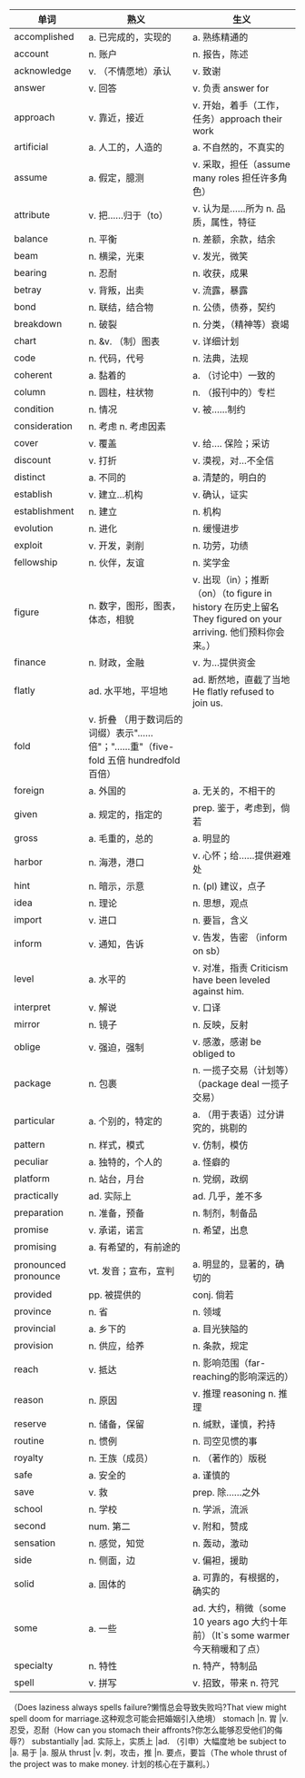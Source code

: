 
单词 | 熟义 | 生义
-|-|-
accomplished	|a. 已完成的，实现的	|a. 熟练精通的
account	|n. 账户	|n. 报告，陈述
acknowledge	|v. （不情愿地）承认	|v. 致谢
answer	|v. 回答	|v. 负责 answer for
approach|	v. 靠近，接近	|v. 开始，着手（工作，任务）approach their work
artificial|	a. 人工的，人造的	|a. 不自然的，不真实的
assume|	a. 假定，臆测	|v. 采取，担任（assume many roles 担任许多角色）
attribute|	v. 把……归于（to）|v. 认为是……所为	n. 品质，属性，特征
balance|	n. 平衡	|n. 差额，余款，结余
beam	|n. 横梁，光束	|v. 发光，微笑
bearing	|n. 忍耐	|n. 收获，成果
betray|	v. 背叛，出卖	|v. 流露，暴露
bond	|n. 联结，结合物	|n. 公债，债券，契约
breakdown	|n. 破裂	|n. 分类，（精神等）衰竭
chart|	n. &v. （制）图表	|v. 详细计划
code|	n. 代码，代号	|n. 法典，法规
coherent|	a. 黏着的	|a. （讨论中）一致的
column|	n. 圆柱，柱状物	|n. （报刊中的）专栏
condition	|n. 情况	|v. 被……制约
consideration|	n. 考虑	n. 考虑因素
cover|	v. 覆盖	|v. 给…. 保险；采访
discount|	v. 打折	|v. 漠视，对…不全信
distinct|	a. 不同的|	a. 清楚的，明白的
establish|	v. 建立…机构	|v. 确认，证实
establishment|	n. 建立	|n. 机构
evolution|	n. 进化	|n. 缓慢进步
exploit|	v. 开发，剥削	|n. 功劳，功绩
fellowship|	n. 伙伴，友谊	|n. 奖学金
figure|	n. 数字，图形，图表，体态，相貌	|v. 出现（in）；推断（on）（to figure in history 在历史上留名They figured on your arriving. 他们预料你会来。）
finance	|n. 财政，金融	|v. 为…提供资金
flatly	|ad. 水平地，平坦地	|ad. 断然地，直截了当地He flatly refused to join us.
fold	|v. 折叠	（用于数词后的词缀）表示"……倍"；"……重"（five-fold 五倍 hundredfold 百倍）
foreign	|a. 外国的	|a. 无关的，不相干的
given	|a. 规定的，指定的	|prep. 鉴于，考虑到，倘若
gross	|a. 毛重的，总的	|a. 明显的
harbor|	n. 海港，港口	|v. 心怀；给……提供避难处
hint	|n. 暗示，示意	|n. (pl) 建议，点子
idea	|n. 理论	|n. 思想，观点
import	|v. 进口	|n. 要旨，含义
inform	|v. 通知，告诉	|v. 告发，告密 （inform on sb）
level	|a. 水平的	|v. 对准，指责   Criticism have been leveled against him. 
interpret	|v. 解说	|v. 口译
mirror	|n. 镜子	|n. 反映，反射
oblige	|v. 强迫，强制	|v. 感激，感谢 be obliged to
package	|n. 包裹	|n. 一揽子交易（计划等）（package deal 一揽子交易）
particular	|a. 个别的，特定的	|a. （用于表语）过分讲究的，挑剔的
pattern	|n. 样式，模式	|v. 仿制，模仿
peculiar	|a. 独特的，个人的	|a. 怪癖的
platform	|n. 站台，月台	|n. 党纲，政纲
practically	|ad. 实际上	|ad. 几乎，差不多
preparation	|n. 准备，预备	|n. 制剂，制备品
promise	|v. 承诺，诺言	|n. 希望，出息
promising |a. 有希望的，有前途的
pronounced	pronounce |vt. 发音；宣布，宣判 |a. 明显的，显著的，确切的
provided	|pp. 被提供的	|conj. 倘若
province	|n. 省	|n. 领域
provincial	|a. 乡下的	|a. 目光狭隘的
provision	|n. 供应，给养	|n. 条款，规定
reach	|v. 抵达	|n. 影响范围（far-reaching的影响深远的）
reason	|n. 原因	|v. 推理 reasoning n. 推理
reserve	|n. 储备，保留	|n. 缄默，谨慎，矜持
routine	|n. 惯例	|n. 司空见惯的事
royalty|	n. 王族（成员）	|n. （著作的）版税
safe	|a. 安全的	|a. 谨慎的
save	|v. 救	|prep. 除……之外
school	|n. 学校	|n. 学派，流派
second	|num. 第二	|v. 附和，赞成
sensation	|n. 感觉，知觉	|n. 轰动，激动
side	|n. 侧面，边|	v. 偏袒，援助
solid	|a. 固体的	|a. 可靠的，有根据的，确实的
some	|a. 一些	|ad. 大约，稍微（some 10 years ago 大约十年前）（It`s some warmer 今天稍暖和了点）
specialty	|n. 特性	|n. 特产，特制品
spell	|v. 拼写	|v. 招致，带来 n. 符咒
（Does laziness always spells failure?懒惰总会导致失败吗?That view might spell doom for marriage.这种观念可能会把婚姻引入绝境）
stomach	|n. 胃	|v. 忍受，忍耐（How can you stomach their affronts?你怎么能够忍受他们的侮辱?）
substantially	|ad. 实际上，实质上	|ad. （引申）大幅度地
be subject to	|a. 易于	|a. 服从
thrust	|v. 刺，攻击，推	|n. 要点，要旨（The whole thrust of the project was to make money. 计划的核心在于赢利。）

